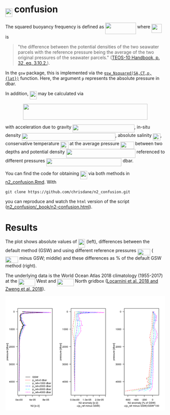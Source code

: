 # <img src="/tex/4c87ee198ded31321f89b44a38a0ad5a.svg?invert_in_darkmode&sanitize=true" align=middle width=21.552516149999988pt height=26.76175259999998pt/> confusion

The squared buoyancy frequency is defined as <img src="/tex/bd2177a908f1cd4fc2ab2dd25029bfff.svg?invert_in_darkmode&sanitize=true" align=middle width=96.71016959999999pt height=35.76220559999998pt/> where <img src="/tex/3f5d596c61b4bf3d7b4fe363ddd43d6d.svg?invert_in_darkmode&sanitize=true" align=middle width=32.28892919999999pt height=27.6567522pt/> is 
> "the difference between the potential densities of the two seawater parcels with the reference pressure being the average of the two original pressures of the seawater parcels." ([TEOS-10 Handbook, p. 32, eq. 3.10.2.](http://www.teos-10.org/pubs/TEOS-10_Manual.pdf)).

In the `gsw` package, this is implemented via the [`gsw_Nsquared(SA,CT,p,{lat})`](http://www.teos-10.org/pubs/gsw/html/gsw_Nsquared.html) function. Here, the argument `p` represents the absolute pressure in dbar.

In addition, <img src="/tex/4c87ee198ded31321f89b44a38a0ad5a.svg?invert_in_darkmode&sanitize=true" align=middle width=21.552516149999988pt height=26.76175259999998pt/> may be calculated via 

<p align="center"><img src="/tex/d191577bdeb31394cc4b12f6f5810c5e.svg?invert_in_darkmode&sanitize=true" align=middle width=391.545297pt height=49.315569599999996pt/></p>

with acceleration due to gravity <img src="/tex/3837aa6790d0fb5d4900959681b34870.svg?invert_in_darkmode&sanitize=true" align=middle width=194.43821099999997pt height=24.65753399999998pt/>, in-situ density <img src="/tex/03d8993481206607a6fd579bbd895d4b.svg?invert_in_darkmode&sanitize=true" align=middle width=294.2131467pt height=24.65753399999998pt/>, absolute salinity <img src="/tex/aaf279877250147d9a93b2ce5b647357.svg?invert_in_darkmode&sanitize=true" align=middle width=23.35618064999999pt height=22.465723500000017pt/>, conservative temperature <img src="/tex/3e076314f8bbbe07fb5e5d2721100578.svg?invert_in_darkmode&sanitize=true" align=middle width=24.81395234999999pt height=22.465723500000017pt/> at the average pressure <img src="/tex/28a78c928293e22b756ad6fc97c364e1.svg?invert_in_darkmode&sanitize=true" align=middle width=42.44760959999999pt height=22.831056599999986pt/> between two depths and potential density <img src="/tex/58c06b3bcb35c970934aadb9db4e3a50.svg?invert_in_darkmode&sanitize=true" align=middle width=218.32749179999993pt height=27.6567522pt/> referenced to different pressures <img src="/tex/88d215c9b972260f232c12b135f5276c.svg?invert_in_darkmode&sanitize=true" align=middle width=237.47058059999998pt height=24.65753399999998pt/> dbar.

You can find the code for obtaining <img src="/tex/4c87ee198ded31321f89b44a38a0ad5a.svg?invert_in_darkmode&sanitize=true" align=middle width=21.552516149999988pt height=26.76175259999998pt/> via both methods in [n2_confusion.Rmd](https://github.com/chrisdane/n2_confusion/blob/master/n2_confusion.Rmd). With
```
git clone https://github.com/chrisdane/n2_confusion.git
```
you can reproduce and watch the `html` version of the script ([n2_confusion/_book/n2-confusion.html](https://github.com/chrisdane/n2_confusion/blob/master/_book/n2-confusion.html)).

# Results

The plot shows absolute values of <img src="/tex/4c87ee198ded31321f89b44a38a0ad5a.svg?invert_in_darkmode&sanitize=true" align=middle width=21.552516149999988pt height=26.76175259999998pt/> (left), differences between the default method (GSW) and using different reference pressures <img src="/tex/fc768881d80481de1205a5c1e2d84ad3.svg?invert_in_darkmode&sanitize=true" align=middle width=40.43809109999999pt height=20.09134050000002pt/> (<img src="/tex/fc768881d80481de1205a5c1e2d84ad3.svg?invert_in_darkmode&sanitize=true" align=middle width=40.43809109999999pt height=20.09134050000002pt/> minus GSW; middle) and these differences as % of the default GSW method (right).

The underlying data is the World Ocean Atlas 2018 climatology (1955-2017) at the <img src="/tex/000ab2c0010ce8b67672421f43f5c84b.svg?invert_in_darkmode&sanitize=true" align=middle width=52.39746599999998pt height=22.63850490000001pt/> West and <img src="/tex/5735ed1a6ae514390f2a10a0a003f5e2.svg?invert_in_darkmode&sanitize=true" align=middle width=52.39746599999998pt height=22.63850490000001pt/> North gridbox ([Locarnini et al. 2018 and Zweng et al. 2018](https://www.nodc.noaa.gov/OC5/woa18/)).

<img align="left" src="_bookdown_files/bookdown_files/figure-html/n2_plot-1.png">

